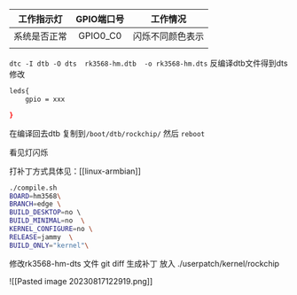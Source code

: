 
| 工作指示灯 | GPIO端口号 | 工作情况 |
| :--: | :--: | :--: |
| 系统是否正常 | GPIO0_C0 | 闪烁不同颜色表示 |
|  |  |  |


`dtc -I dtb -O dts  rk3568-hm.dtb  -o rk3568-hm.dts`
反编译dtb文件得到dts 修改

```bash
leds{
	gpio = xxx 

}
```

在编译回去dtb 复制到`/boot/dtb/rockchip/` 
然后 `reboot`

看见灯闪烁

打补丁方式具体见：[[linux-armbian]]

```BASH
./compile.sh  
BOARD=hm3568\ 
BRANCH=edge \
BUILD_DESKTOP=no \ 
BUILD_MINIMAL=no  \
KERNEL_CONFIGURE=no \
RELEASE=jammy  \
BUILD_ONLY="kernel"\
```

修改rk3568-hm-dts 文件 git diff 生成补丁 
放入
./userpatch/kernel/rockchip 


![[Pasted image 20230817122919.png]]
